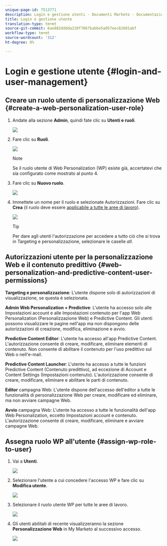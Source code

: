 ```yaml
---
unique-page-id: 7513771
description: Login e gestione utenti - Documenti Marketo - Documentazione prodotto
title: Login e gestione utente
translation-type: tm+mt
source-git-commit: 6ae882dddda220f7067babbe5a057eec82601abf
workflow-type: tm+mt
source-wordcount: '312'
ht-degree: 0%

---
```



# Login e gestione utente {#login-and-user-management}

## Creare un ruolo utente di personalizzazione Web {#create-a-web-personalization-user-role}

1. Andate alla sezione **Admin**, quindi fate clic su **Utenti e ruoli**.

   ![](assets/image2015-4-28-19-3a50-3a49.png)

1. Fare clic su **Ruoli**.

   ![](assets/image2015-4-28-19-3a57-3a58.png)

   >[!NOTE]
   >
   >Se il ruolo utente di Web Personalization (WP) esiste già, accertatevi che sia configurato come mostrato al punto 4.

1. Fare clic su **Nuovo ruolo**.

   ![](assets/three-1.png)

1. Immettete un nome per il ruolo e selezionate Autorizzazioni. Fare clic su **Crea** (il ruolo deve essere [applicabile a tutte le aree di lavoro](https://docs.marketo.com/display/DOCS/Managing+Marketo+Users#ManagingMarketoUsers-CreateUsers)).

   ![](assets/four.png)

   >[!TIP]
   >
   >Per dare agli utenti l&#39;autorizzazione per accedere a tutto ciò che si trova in Targeting e personalizzazione, selezionare le caselle *all*.

## Autorizzazioni utente per la personalizzazione Web e il contenuto predittivo {#web-personalization-and-predictive-content-user-permissions}

**Targeting e personalizzazione**: L&#39;utente dispone solo di autorizzazioni di visualizzazione, se questa è selezionata.

**Admin Web Personalization + Predictive**: L&#39;utente ha accesso solo alle Impostazioni account e alle Impostazioni contenuto per l&#39;app Web Personalization (Personalizzazione Web) e Predictive Content. Gli utenti possono visualizzare le pagine nell&#39;app ma non dispongono delle autorizzazioni di creazione, modifica, eliminazione e avvio.

**Predictive Content Editor**: L&#39;utente ha accesso all&#39;app Predictive Content. L&#39;autorizzazione consente di creare, modificare, eliminare elementi di contenuto. Non consente di abilitare il contenuto per l&#39;uso predittivo sul Web o nell&#39;e-mail.

**Predictive Content Launcher**: L&#39;utente ha accesso a tutte le funzioni Predictive Content (Contenuto predittivo), ad eccezione di Account e Content Settings (Impostazioni contenuto). L&#39;autorizzazione consente di creare, modificare, eliminare e abilitare le parti di contenuto.

**Editor** campagna Web: L&#39;utente dispone dell&#39;accesso dell&#39;editor a tutte le funzionalità di personalizzazione Web per creare, modificare ed eliminare, ma non avviare campagne Web.

**Avvio** campagna Web: L&#39;utente ha accesso a tutte le funzionalità dell&#39;app Web Personalization, eccetto Impostazioni account e contenuto. L&#39;autorizzazione consente di creare, modificare, eliminare e avviare campagne Web.

## Assegna ruolo WP all&#39;utente {#assign-wp-role-to-user}

1. Vai a **Utenti**.

   ![](assets/image2015-4-29-11-3a31-3a3.png)

1. Selezionare l&#39;utente a cui concedere l&#39;accesso WP e fare clic su **Modifica utente**.

   ![](assets/image2015-4-29-11-3a38-3a46.png)

1. Selezionare il ruolo utente WP per tutte le aree di lavoro.

   ![](assets/seven.png)

1. Gli utenti abilitati di recente visualizzeranno la sezione **Personalizzazione Web** in My Marketo al successivo accesso.

   ![](assets/eight.png)
